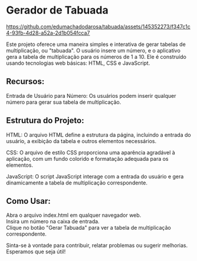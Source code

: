 
# Gerador de Tabuada


https://github.com/edumachadodarosa/tabuada/assets/145352273/f347c1c4-93fb-4d28-a52a-2d1b054fcca7



Este projeto oferece uma maneira simples e interativa de gerar tabelas de multiplicação, ou "tabuada". O usuário insere um número, e o aplicativo gera a tabela de multiplicação para os números de 1 a 10. Ele é construído usando tecnologias web básicas: HTML, CSS e JavaScript.

## Recursos:


Entrada de Usuário para Número: Os usuários podem inserir qualquer número para gerar sua tabela de multiplicação.


## Estrutura do Projeto: 


HTML: O arquivo HTML define a estrutura da página, incluindo a entrada do usuário, a exibição da tabela e outros elementos necessários.

CSS: O arquivo de estilo CSS proporciona uma aparência agradável à aplicação, com um fundo colorido e formatação adequada para os elementos.

JavaScript: O script JavaScript interage com a entrada do usuário e gera dinamicamente a tabela de multiplicação correspondente.

## Como Usar:


Abra o arquivo index.html em qualquer navegador web.<br>
Insira um número na caixa de entrada.<br>
Clique no botão "Gerar Tabuada" para ver a tabela de multiplicação correspondente.<br>


Sinta-se à vontade para contribuir, relatar problemas ou sugerir melhorias. Esperamos que seja útil!<br>
